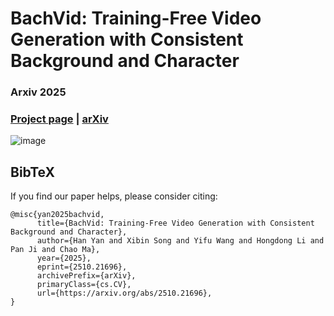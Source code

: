 # BachVid: Training-Free Video Generation with Consistent Background and Character

### Arxiv 2025

### [Project page](https://wolfball.github.io/bachvid/) | [arXiv](https://arxiv.org/abs/2510.21696)

![image](images/teaser.jpg)

<!-- BachVid generates a baTch of videos with consistent background and character using a Training-Free method. -->

## BibTeX
If you find our paper helps, please consider citing:

```text
@misc{yan2025bachvid,
      title={BachVid: Training-Free Video Generation with Consistent Background and Character}, 
      author={Han Yan and Xibin Song and Yifu Wang and Hongdong Li and Pan Ji and Chao Ma},
      year={2025},
      eprint={2510.21696},
      archivePrefix={arXiv},
      primaryClass={cs.CV},
      url={https://arxiv.org/abs/2510.21696}, 
}
```
